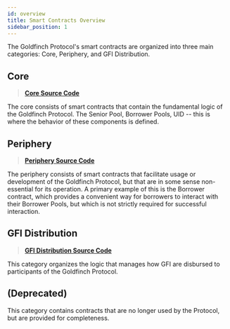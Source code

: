 ```yaml
---
id: overview
title: Smart Contracts Overview
sidebar_position: 1
---
```


The Goldfinch Protocol's smart contracts are organized into three main categories: Core, Periphery, and GFI Distribution.

## Core

> [**Core Source Code**](https://github.com/goldfinch-eng/mono/tree/main/packages/protocol/contracts/protocol/core)

The core consists of smart contracts that contain the fundamental logic of the Goldfinch Protocol. The Senior Pool, Borrower Pools, UID -- this is where the behavior of these components is defined.

## Periphery

> [**Periphery Source Code**](https://github.com/goldfinch-eng/mono/tree/main/packages/protocol/contracts/protocol/periphery)

The periphery consists of smart contracts that facilitate usage or development of the Goldfinch Protocol, but that are in some sense non-essential for its operation. A primary example of this is the Borrower contract, which provides a convenient way for borrowers to interact with their Borrower Pools, but which is not strictly required for successful interaction.

## GFI Distribution

> [**GFI Distribution Source Code**](https://github.com/goldfinch-eng/mono/tree/main/packages/protocol/contracts/rewards)

This category organizes the logic that manages how GFI are disbursed to participants of the Goldfinch Protocol.

## (Deprecated)

This category contains contracts that are no longer used by the Protocol, but are provided for completeness.
